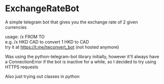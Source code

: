 # ExchangeRateBot
A simple telegram bot that gives you the exchange rate of 2 given currencies

usage: /x FROM TO \
e.g. /x HKD CAD to convert 1 HKD to CAD \
try it at <https://t.me/twconvert_bot> (not hosted anymore)

Was using the python-telegram-bot library initially, however it'll always have a ConnectionError if the bot is inactive for a while, so I decided to try using HTTPS requests

Also just trying out classes in python
